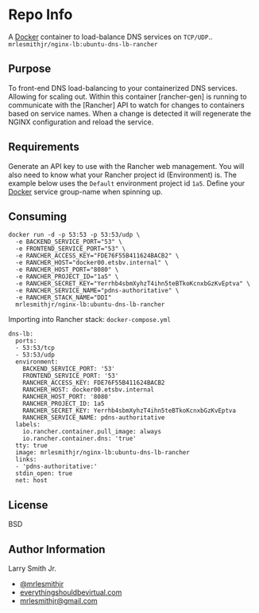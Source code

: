 Repo Info
=========
A [Docker] container to load-balance DNS services on `TCP/UDP`..
`mrlesmithjr/nginx-lb:ubuntu-dns-lb-rancher`

Purpose
-------
To front-end DNS load-balancing to your containerized DNS services. Allowing
for scaling out. Within this container [rancher-gen] is running to communicate
with the [Rancher] API to watch for changes to containers based on service names.
When a change is detected it will regenerate the NGINX configuration and reload
the service.

Requirements
------------
Generate an API key to use with the Rancher web management. You will also need
to know what your Rancher project id (Environment) is. The example below uses
the `Default` environment project id `1a5`.
Define your [Docker] service group-name when spinning up.

Consuming
---------
```
docker run -d -p 53:53 -p 53:53/udp \
  -e BACKEND_SERVICE_PORT="53" \
  -e FRONTEND_SERVICE_PORT="53" \
  -e RANCHER_ACCESS_KEY="FDE76F55B411624BACB2" \
  -e RANCHER_HOST="docker00.etsbv.internal" \
  -e RANCHER_HOST_PORT="8080" \
  -e RANCHER_PROJECT_ID="1a5" \
  -e RANCHER_SECRET_KEY="Yerrhb4sbmXyhzT4ihn5teBTkoKcnxbGzKvEptva" \
  -e RANCHER_SERVICE_NAME="pdns-authoritative" \
  -e RANCHER_STACK_NAME="DDI"
  mrlesmithjr/nginx-lb:ubuntu-dns-lb-rancher
```

Importing into Rancher stack:
`docker-compose.yml`
```
dns-lb:
  ports:
  - 53:53/tcp
  - 53:53/udp
  environment:
    BACKEND_SERVICE_PORT: '53'
    FRONTEND_SERVICE_PORT: '53'
    RANCHER_ACCESS_KEY: FDE76F55B411624BACB2
    RANCHER_HOST: docker00.etsbv.internal
    RANCHER_HOST_PORT: '8080'
    RANCHER_PROJECT_ID: 1a5
    RANCHER_SECRET_KEY: Yerrhb4sbmXyhzT4ihn5teBTkoKcnxbGzKvEptva
    RANCHER_SERVICE_NAME: pdns-authoritative
  labels:
    io.rancher.container.pull_image: always
    io.rancher.container.dns: 'true'
  tty: true
  image: mrlesmithjr/nginx-lb:ubuntu-dns-lb-rancher
  links:
  - 'pdns-authoritative:'
  stdin_open: true
  net: host
```

License
-------

BSD

Author Information
------------------

Larry Smith Jr.
- [@mrlesmithjr]
- [everythingshouldbevirtual.com]
- [mrlesmithjr@gmail.com]

[Ansible]: <https://www.ansible.com/>
[Docker]: <https://www.docker.com>
[@mrlesmithjr]: <https://twitter.com/mrlesmithjr>
[everythingshouldbevirtual.com]: <http://everythingshouldbevirtual.com>
[mrlesmithjr@gmail.com]: <mailto:mrlesmithjr@gmail.com>
